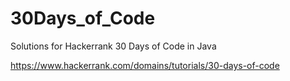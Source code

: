 # 30Days_of_Code
Solutions for Hackerrank 30 Days of Code in Java

https://www.hackerrank.com/domains/tutorials/30-days-of-code
